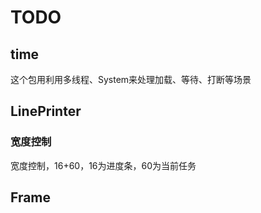 # TODO

## time

这个包用利用多线程、System来处理加载、等待、打断等场景

## LinePrinter

### 宽度控制

宽度控制，16+60，16为进度条，60为当前任务

## Frame

